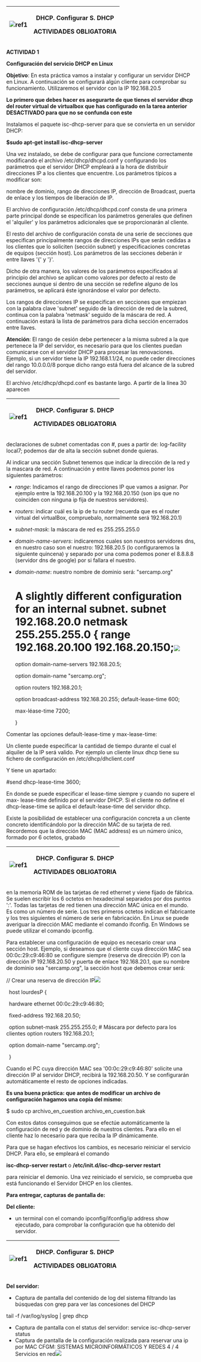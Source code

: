 ﻿|![ref1]|<p>**DHCP. Configurar S. DHCP**</p><p>ACTIVIDADES OBLIGATORIA</p>|
| - | - |

**ACTIVIDAD  1**

**Configuración del servicio DHCP en Linux**

**Objetivo**: En esta práctica vamos a instalar y configurar un servidor DHCP en Linux. A continuación se configurará algún cliente para comprobar su funcionamiento. Utilizaremos el servidor con la IP 192.168.20.5

**Lo primero que debes hacer es asegurarte de que tienes el servidor dhcp del router  virtual  de  virtualbox  que  has  configurado  en  la  tarea  anterior DESACTIVADO para que no se confunda con este**

Instalamos el paquete isc-dhcp-server para que se convierta en un servidor DHCP:

**$sudo apt-get install isc-dhcp-server** 

Una  vez  instalado,  se  debe  de  configurar  para  que  funcione  correctamente modificando el archivo /etc/dhcp/dhcpd.conf y configurando los parámetros que el servidor DHCP empleará a la hora de distribuir direcciones IP a los clientes que encuentre. Los parámetros típicos a modificar son: 

nombre de dominio, rango de direcciones IP, dirección de Broadcast, puerta de enlace y los tiempos de liberación de IP.

El archivo de configuración /etc/dhcp/dhcpd.conf consta de una primera parte principal donde se especifican los parámetros generales que definen el 'alquiler' y los parámetros adicionales que se proporcionarán al cliente. 

El resto del archivo de configuración consta de una serie de secciones que especifican principalmente rangos de direcciones IPs que serán cedidas a los clientes que lo soliciten (sección subnet) y especificaciones concretas de equipos (sección host). Los parámetros de las secciones deberán ir entre llaves '{' y '}'. 

Dicho de otra manera, los valores de los parámetros especificados al principio del archivo se aplican como valores por defecto al resto de secciones aunque si dentro de una sección se redefine alguno de los parámetros, se aplicará éste ignorándose el valor por defecto. 

Los rangos de direcciones IP se especifican en secciones que empiezan con la palabra clave 'subnet' seguido de la dirección de red de la subred, continua con la palabra 'netmask' seguido de la máscara de red. A continuación estará la lista de parámetros para dicha sección encerrados entre llaves. 

**Atención**: El rango de cesión debe pertenecer a la misma subred a la que pertenece la IP del servidor, es necesario para que los clientes puedan comunicarse con el servidor DHCP para procesar las renovaciones. Ejemplo, si un servidor tiene la IP 192.168.1.1/24, no puede ceder direcciones del rango 10.0.0.0/8 porque dicho rango está fuera del alcance de la subred del servidor. 

El archivo /etc/dhcp/dhcpd.conf es bastante largo. A partir de la línea 30 aparecen

|![ref1]|<p>**DHCP. Configurar S. DHCP**</p><p>ACTIVIDADES OBLIGATORIA</p>|
| - | - |

declaraciones de subnet comentadas con #, pues a partir de: log-facility local7; podemos dar de alta la sección subnet donde quieras.

Al indicar una sección Subnet tenemos que indicar la dirección de la red y la mascara de red. A continuación y entre llaves podemos poner los siguientes parámetros:

- *range*: Indicamos el rango de direcciones IP que vamos a asignar. Por ejemplo  entre  la  192.168.20.100  y  la  192.168.20.150  (son  ips  que  no coinciden con ninguna ip fija de nuestros servidores).
- *routers*: indicar cuál es la ip de tu router (recuerda que es el router virtual del virtualBox, compruebalo, normalmente será  192.168.20.1)
- *subnet-mask*: la máscara de red es 255.255.255.0
- *domain-name-servers*: indicaremos cuales son nuestros servidores dns, en nuestro caso son el nuestro: 192.168.20.5  (lo configuraremos la siguiente quincena) y separado por una coma podemos poner el 8.8.8.8 (servidor dns de google) por si fallara el nuestro.
- *domain-name*: nuestro nombre de dominio será: "sercamp.org"

  # A slightly different configuration for an internal subnet. subnet 192.168.20.0 netmask 255.255.255.0 { range 192.168.20.100 192.168.20.150;![](Aspose.Words.563a49be-14fe-43c0-ac43-67ba727154c2.002.png)

  option domain-name-servers 192.168.20.5;

  option domain-name "sercamp.org";

  option routers 192.168.20.1;

  option broadcast-address 192.168.20.255; default-lease-time 600;

  max-léase-time 7200;

  }

Comentar las opciones default-lease-time y max-lease-time:

Un cliente puede especificar la cantidad de tiempo durante el cual el alquiler de la IP será valido. Por ejemplo un cliente linux dhcp tiene su fichero de configuración en /etc/dhcp/dhclient.conf

Y tiene un apartado: 

#send dhcp-lease-time 3600;

En donde se puede especificar el lease-time siempre y cuando no supere el max- lease-time definido por el servidor DHCP. Si el cliente no define el dhcp-lease-time se aplica el default-lease-time del servidor dhcp.

Existe la posibilidad de establecer una configuración concreta a un cliente concreto identificándolo por la dirección MAC de su tarjeta de red. Recordemos que la dirección MAC (MAC address) es un número único, formado por 6 octetos, grabado

|![ref1]|<p>**DHCP. Configurar S. DHCP**</p><p>ACTIVIDADES OBLIGATORIA</p>|
| - | - |

en la memoria ROM de las tarjetas de red ethernet y viene fijado de fábrica. Se suelen escribir los 6 octetos en hexadecimal separados por dos puntos ':'. Todas las tarjetas de red tienen una dirección MAC única en el mundo. Es como un número de serie. Los tres primeros octetos indican el fabricante y los tres siguientes el número de serie en fabricación. En Linux se puede averiguar la dirección MAC mediante el comando ifconfig. En Windows se puede utilizar el comando ipconfig.

Para establecer una configuración de equipo es necesario crear una sección host. Ejemplo, si deseamos que el cliente cuya dirección MAC sea 00:0c:29:c9:46:80 se configure siempre (reserva de dirección IP) con la dirección IP 192.168.20.50 y puerta de enlace 192.168.20.1, que su nombre de dominio sea "sercamp.org", la sección host que debemos crear será:

// Crear una reserva de dirección IP![](Aspose.Words.563a49be-14fe-43c0-ac43-67ba727154c2.003.png)

` `host lourdesP {

` `hardware ethernet 00:0c:29:c9:46:80;

` `fixed-address 192.168.20.50;

` `option subnet-mask 255.255.255.0; # Máscara por defecto para los clientes  option routers 192.168.20.1;

` `option domain-name "sercamp.org";

` `}

Cuando el PC cuya dirección MAC sea '00:0c:29:c9:46:80' solicite una dirección IP al servidor DHCP, recibirá la 192.168.20.50. Y se configurarán automáticamente el resto de opciones indicadas.

**Es una buena práctica: que antes de modificar un archivo de configuración hagamos una copia del mismo:**

$ sudo cp archivo\_en\_cuestion archivo\_en\_cuestion.bak 

Con estos datos conseguimos que se efectúe automáticamente la configuración de red y de dominio de nuestros clientes. Para ello en el cliente haz lo necesario para que reciba la IP dinámicamente. 

Para que se hagan efectivos los cambios, es necesario reiniciar el servicio DHCP. Para ello, se empleará el comando

**isc-dhcp-server restart** o **/etc/init.d/isc-dhcp-server restart**

para reiniciar el demonio. Una vez reiniciado el servicio, se comprueba que está funcionando el Servidor DHCP en los clientes.

**Para entregar, capturas de pantalla de:**

**Del cliente:** 

- un terminal con el comando ipconfig/ifconfig/ip address show ejecutado, para comprobar la configuración que ha obtenido del servidor.

|![ref1]|<p>**DHCP. Configurar S. DHCP**</p><p>ACTIVIDADES OBLIGATORIA</p>|
| - | - |

**Del servidor:**

- Captura de pantalla del contenido de log del sistema filtrando las búsquedas con grep para ver las concesiones del DHCP

tail -f /var/log/syslog | grep dhcp

- Captura de pantalla con el status del servidor: service isc-dhcp-server status
- Captura de pantalla de la configuración realizada para reservar una ip por MAC
CFGM: SISTEMAS MICROINFORMÁTICOS Y REDES 4 / 4 Servicios en red![](Aspose.Words.563a49be-14fe-43c0-ac43-67ba727154c2.004.png)

[ref1]: Aspose.Words.563a49be-14fe-43c0-ac43-67ba727154c2.001.png
